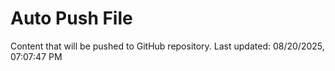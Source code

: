 # Auto Push File

Content that will be pushed to GitHub repository.
Last updated: 08/20/2025, 07:07:47 PM